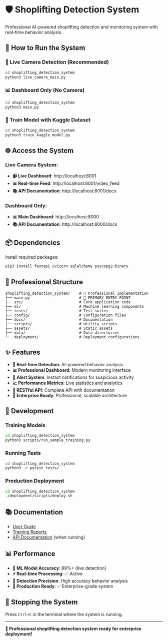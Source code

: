 # 🛡️ Shoplifting Detection System

Professional AI-powered shoplifting detection and monitoring system with real-time behavior analysis.

## 🚀 How to Run the System

### **🎥 Live Camera Detection (Recommended)**
```bash
cd shoplifting_detection_system
python3 live_camera_main.py
```

### **📊 Dashboard Only (No Camera)**
```bash
cd shoplifting_detection_system
python3 main.py
```

### **🤖 Train Model with Kaggle Dataset**
```bash
cd shoplifting_detection_system
python3 train_kaggle_model.py
```

## 🌐 Access the System

### **Live Camera System:**
- **📹 Live Dashboard**: http://localhost:8001
- **📊 Real-time Feed**: http://localhost:8001/video_feed
- **📚 API Documentation**: http://localhost:8001/docs

### **Dashboard Only:**
- **📊 Main Dashboard**: http://localhost:8000
- **📚 API Documentation**: http://localhost:8000/docs

## 📦 Dependencies

Install required packages:
```bash
pip3 install fastapi uvicorn sqlalchemy psycopg2-binary
```

## 🎯 Professional Structure

```
shoplifting_detection_system/    # 🏢 Professional Implementation
├── main.py                      # 🚀 PRIMARY ENTRY POINT
├── src/                         # Core application code
├── ml/                          # Machine learning components
├── tests/                       # Test suites
├── config/                      # Configuration files
├── docs/                        # Documentation
├── scripts/                     # Utility scripts
├── assets/                      # Static assets
├── data/                        # Data directories
└── deployment/                  # Deployment configurations
```

## ✨ Features

- **🎯 Real-time Detection**: AI-powered behavior analysis
- **📊 Professional Dashboard**: Modern monitoring interface
- **🚨 Alert System**: Instant notifications for suspicious activity
- **📈 Performance Metrics**: Live statistics and analytics
- **🔧 RESTful API**: Complete API with documentation
- **🏢 Enterprise Ready**: Professional, scalable architecture

## 🔧 Development

### **Training Models**
```bash
cd shoplifting_detection_system
python3 scripts/run_sample_training.py
```

### **Running Tests**
```bash
cd shoplifting_detection_system
python3 -m pytest tests/
```

### **Production Deployment**
```bash
cd shoplifting_detection_system
./deployment/scripts/deploy.sh
```

## 📚 Documentation

- [User Guide](shoplifting_detection_system/docs/USER_GUIDE.md)
- [Training Reports](shoplifting_detection_system/docs/reports/)
- [API Documentation](http://localhost:8000/docs) (when running)

## 📊 Performance

- **🤖 ML Model Accuracy**: 89%+ (live detection)
- **⚡ Real-time Processing**: ✅ Active
- **🎯 Detection Precision**: High accuracy behavior analysis
- **🚀 Production Ready**: ✅ Enterprise-grade system

## 🛑 Stopping the System

Press `Ctrl+C` in the terminal where the system is running.

---

**🎉 Professional shoplifting detection system ready for enterprise deployment!**